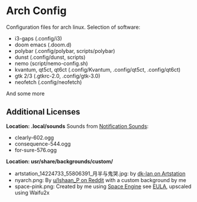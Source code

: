 # Arch Config

Configuration files for arch linux. Selection of software:

- i3-gaps (.config/i3)
- doom emacs (.doom.d)
- polybar (.config/polybar, scripts/polybar)
- dunst (.config/dunst, scripts)
- nemo (script/nemo-config.sh)
- kvantum, qt5ct, qt6ct (.config/Kvantum, .config/qt5ct, .config/qt6ct)
- gtk 2/3 (.gtkrc-2.0, .config/gtk-3.0)
- neofetch (.config/neofetch)

And some more

## Additional Licenses

**Location: .local/sounds**
Sounds from [Notification Sounds](https://notificationsounds.com):

- clearly-602.ogg
- consequence-544.ogg
- for-sure-576.ogg

**Location: usr/share/backgrounds/custom/**

- artstation_14224733_55806391\_月半与鬼哭.jpg: by [dk-lan on Artstation](https://www.artstation.com/artwork/Omr2kJ)
- nyarch.png: By [u/Ishaan_P on Reddit](https://www.reddit.com/r/linuxmasterrace/comments/lxfg9j/someone_posted_uwuntu_so_i_made_nyarch/) with a custom background by me
- space-pink.png: Created by me using [Space Engine](https://spaceengine.org/) see [EULA](https://store.steampowered.com//eula/314650_eula_0), upscaled using Waifu2x
